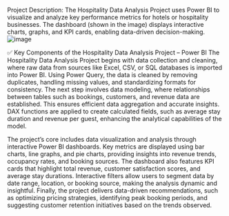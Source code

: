  Project Description:
The Hospitality Data Analysis Project uses Power BI to visualize and analyze key performance metrics for hotels or hospitality businesses. The dashboard (shown in the image) displays interactive charts, graphs, and KPI cards, enabling data-driven decision-making.
![image](https://github.com/user-attachments/assets/b9e2511d-a83f-4e53-ad1a-1a612c169c08)

✅ Key Components of the Hospitality Data Analysis Project – Power BI
The Hospitality Data Analysis Project begins with data collection and cleaning, where raw data from sources like Excel, CSV, or SQL databases is imported into Power BI. Using Power Query, the data is cleaned by removing duplicates, handling missing values, and standardizing formats for consistency. The next step involves data modeling, where relationships between tables such as bookings, customers, and revenue data are established. This ensures efficient data aggregation and accurate insights. DAX functions are applied to create calculated fields, such as average stay duration and revenue per guest, enhancing the analytical capabilities of the model.

The project’s core includes data visualization and analysis through interactive Power BI dashboards. Key metrics are displayed using bar charts, line graphs, and pie charts, providing insights into revenue trends, occupancy rates, and booking sources. The dashboard also features KPI cards that highlight total revenue, customer satisfaction scores, and average stay durations. Interactive filters allow users to segment data by date range, location, or booking source, making the analysis dynamic and insightful. Finally, the project delivers data-driven recommendations, such as optimizing pricing strategies, identifying peak booking periods, and suggesting customer retention initiatives based on the trends observed.
